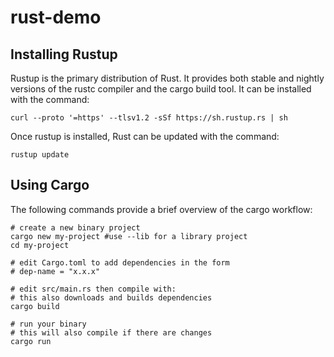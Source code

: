 # rust-demo

## Installing Rustup
Rustup is the primary distribution of Rust.
It provides both stable and nightly versions of the rustc compiler
and the cargo build tool.
It can be installed with the command:  

```shell
curl --proto '=https' --tlsv1.2 -sSf https://sh.rustup.rs | sh
```
Once rustup is installed, Rust can be updated with the command:  
```shell
rustup update
```

## Using Cargo

The following commands provide a brief overview of the cargo workflow:

```shell
# create a new binary project
cargo new my-project #use --lib for a library project
cd my-project

# edit Cargo.toml to add dependencies in the form
# dep-name = "x.x.x"

# edit src/main.rs then compile with:
# this also downloads and builds dependencies
cargo build

# run your binary
# this will also compile if there are changes
cargo run
```

